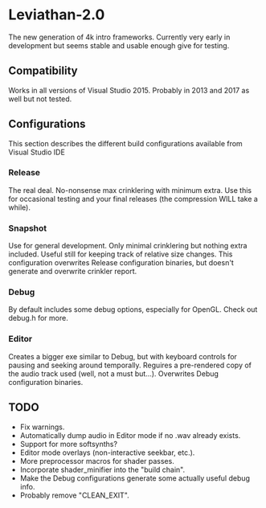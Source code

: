 # Leviathan-2.0
The new generation of 4k intro frameworks. Currently very early in development but seems stable and usable enough give for testing.

## Compatibility
Works in all versions of Visual Studio 2015. Probably in 2013 and 2017 as well but not tested.

## Configurations
This section describes the different build configurations available from Visual Studio IDE
### Release
The real deal. No-nonsense max crinklering with minimum extra. Use this for occasional testing and your final releases (the compression WILL take a while).
### Snapshot
Use for general development. Only minimal crinklering but nothing extra included. Useful still for keeping track of relative size changes. This configuration overwrites Release configuration binaries, but doesn't generate and overwrite crinkler report.
### Debug
By default includes some debug options, especially for OpenGL. Check out debug.h for more.
### Editor
Creates a bigger exe similar to Debug, but with keyboard controls for pausing and seeking around temporally. Reguires a pre-rendered copy of the audio track used (well, not a must but...). Overwrites Debug configuration binaries.

## TODO
* Fix warnings.
* Automatically dump audio in Editor mode if no .wav already exists.
* Support for more softsynths?
* Editor mode overlays (non-interactive seekbar, etc.).
* More preprocessor macros for shader passes.
* Incorporate shader_minifier into the "build chain".
* Make the Debug configurations generate some actually useful debug info.
* Probably remove "CLEAN_EXIT".
